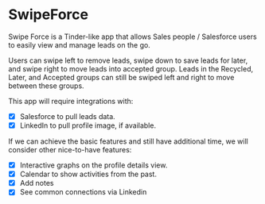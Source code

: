 # SwipeForce

Swipe Force is a Tinder-like app that allows Sales people / Salesforce users to easily view and manage leads on the go. 

Users can swipe left to remove leads, swipe down to save leads for later, and swipe right to move leads into accepted group. Leads in the Recycled, Later, and Accepted groups can still be swiped left and right to move between these groups. 

This app will require integrations with: 

 * [x] Salesforce to pull leads data. 
 * [x] LinkedIn to pull profile image, if available. 

If we can achieve the basic features and still have additional time, we will consider other nice-to-have features:

 * [x] Interactive graphs on the profile details view. 
 * [x] Calendar to show activities from the past. 
 * [x] Add notes
 * [x] See common connections via Linkedin
